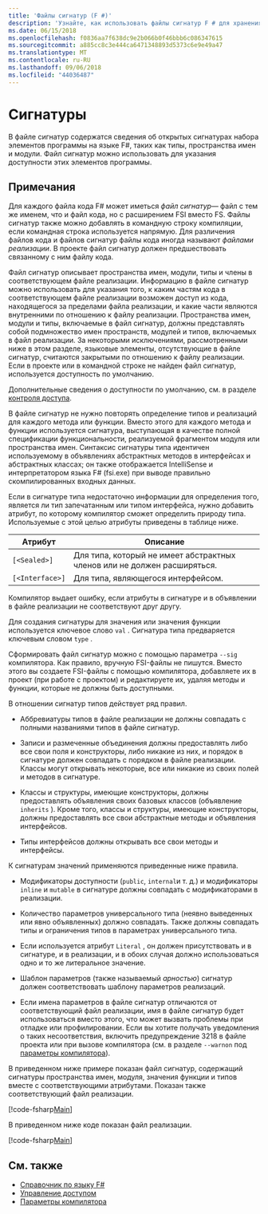 ```yaml
---
title: 'Файлы сигнатур (F #)'
description: 'Узнайте, как использовать файлы сигнатур F # для хранения сведений об открытых сигнатурах набора элементов F # программы, такие как типы, пространства имен и модули.'
ms.date: 06/15/2018
ms.openlocfilehash: f0836aa7f638dc9e2b066b0f46bbb6c086347615
ms.sourcegitcommit: a885cc8c3e444ca6471348893d5373c6e9e49a47
ms.translationtype: MT
ms.contentlocale: ru-RU
ms.lasthandoff: 09/06/2018
ms.locfileid: "44036487"
---
```

# <a name="signatures"></a>Сигнатуры

В файле сигнатур содержатся сведения об открытых сигнатурах набора элементов программы на языке F#, таких как типы, пространства имен и модули. Файл сигнатур можно использовать для указания доступности этих элементов программы.

## <a name="remarks"></a>Примечания

Для каждого файла кода F# может иметься *файл сигнатур*— файл с тем же именем, что и файл кода, но с расширением FSI вместо FS. Файлы сигнатур также можно добавлять в командную строку компиляции, если командная строка используется напрямую. Для различения файлов кода и файлов сигнатур файлы кода иногда называют *файлами реализации*. В проекте файл сигнатур должен предшествовать связанному с ним файлу кода.

Файл сигнатур описывает пространства имен, модули, типы и члены в соответствующем файле реализации. Информацию в файле сигнатур можно использовать для указания того, к каким частям кода в соответствующем файле реализации возможен доступ из кода, находящегося за пределами файла реализации, и какие части являются внутренними по отношению к файлу реализации. Пространства имен, модули и типы, включаемые в файл сигнатур, должны представлять собой подмножество имен пространств, модулей и типов, включаемых в файл реализации. За некоторыми исключениями, рассмотренными ниже в этом разделе, языковые элементы, отсутствующие в файле сигнатур, считаются закрытыми по отношению к файлу реализации. Если в проекте или в командной строке не найден файл сигнатур, используется доступность по умолчанию.

Дополнительные сведения о доступности по умолчанию, см. в разделе [контроля доступа](access-control.md).

В файле сигнатур не нужно повторять определение типов и реализаций для каждого метода или функции. Вместо этого для каждого метода и функции используется сигнатура, выступающая в качестве полной спецификации функциональности, реализуемой фрагментом модуля или пространства имен. Синтаксис сигнатуры типа идентичен используемому в объявлениях абстрактных методов в интерфейсах и абстрактных классах; он также отображается IntelliSense и интерпретатором языка F# (fsi.exe) при выводе правильно скомпилированных входных данных.

Если в сигнатуре типа недостаточно информации для определения того, является ли тип запечатанным или типом интерфейса, нужно добавить атрибут, по которому компилятор сможет определить природу типа. Используемые с этой целью атрибуты приведены в таблице ниже.

|Атрибут|Описание|
|---------|-----------|
|`[<Sealed>]`|Для типа, который не имеет абстрактных членов или не должен расширяться.|
|`[<Interface>]`|Для типа, являющегося интерфейсом.|
Компилятор выдает ошибку, если атрибуты в сигнатуре и в объявлении в файле реализации не соответствуют друг другу.

Для создания сигнатуры для значения или значения функции используется ключевое слово `val` . Сигнатура типа предваряется ключевым словом `type` .

Сформировать файл сигнатур можно с помощью параметра `--sig` компилятора. Как правило, вручную FSI-файлы не пишутся. Вместо этого вы создаете FSI-файлы с помощью компилятора, добавляете их в проект (при работе с проектом) и редактируете их, удаляя методы и функции, которые не должны быть доступными.

В отношении сигнатур типов действует ряд правил.

- Аббревиатуры типов в файле реализации не должны совпадать с полными названиями типов в файле сигнатур.

- Записи и размеченные объединения должны предоставлять либо все свои поля и конструкторы, либо никакие из них, и порядок в сигнатуре должен совпадать с порядком в файле реализации. Классы могут открывать некоторые, все или никакие из своих полей и методов в сигнатуре.

- Классы и структуры, имеющие конструкторы, должны предоставлять объявления своих базовых классов (объявление `inherits` ). Кроме того, классы и структуры, имеющие конструкторы, должны предоставлять все свои абстрактные методы и объявления интерфейсов.

- Типы интерфейсов должны открывать все свои методы и интерфейсы.

К сигнатурам значений применяются приведенные ниже правила.

- Модификаторы доступности (`public`, `internal`и т. д.) и модификаторы `inline` и `mutable` в сигнатуре должны совпадать с модификаторами в реализации.

- Количество параметров универсального типа (неявно выведенных или явно объявленных) должно совпадать. Также должны совпадать типы и ограничения типов в параметрах универсального типа.

- Если используется атрибут `Literal` , он должен присутствовать и в сигнатуре, и в реализации, и в обоих случая должно использоваться одно и то же литеральное значение.

- Шаблон параметров (также называемый *арностью*) сигнатур должен соответствовать шаблону параметров реализаций.

- Если имена параметров в файле сигнатур отличаются от соответствующий файл реализации, имя в файле сигнатур будет использоваться вместо этого, что может вызвать проблемы при отладке или профилировании. Если вы хотите получать уведомления о таких несоответствия, включить предупреждение 3218 в файле проекта или при вызове компилятора (см. в разделе `--warnon` под [параметры компилятора](compiler-options.md)).

В приведенном ниже примере показан файл сигнатур, содержащий сигнатуры пространства имен, модуля, значения функции и типов вместе с соответствующими атрибутами. Показан также соответствующий файл реализации.

[!code-fsharp[Main](../../../samples/snippets/fsharp/fssignatures/snippet9002.fs)]

В приведенном ниже коде показан файл реализации.

[!code-fsharp[Main](../../../samples/snippets/fsharp/fssignatures/snippet9001.fs)]

## <a name="see-also"></a>См. также

- [Справочник по языку F#](index.md)
- [Управление доступом](access-control.md)
- [Параметры компилятора](compiler-options.md)

